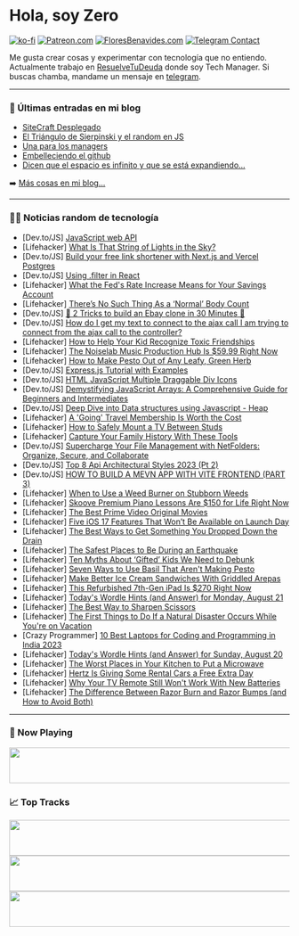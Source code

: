 # Hola, soy Zero

[![ko-fi](https://ko-fi.com/img/githubbutton_sm.svg)](https://ko-fi.com/J3J4N0LUK)
[![Patreon.com](https://img.shields.io/endpoint.svg?url=https%3A%2F%2Fshieldsio-patreon.vercel.app%2Fapi%3Fusername%3Dzerodragon%26type%3Dpatrons&style=for-the-badge)](https://patreon.com/zerodragon)
[![FloresBenavides.com](https://img.shields.io/website?down_message=oops&label=MiBlog&style=for-the-badge&up_message=online&url=https%3A%2F%2Ffloresbenavides.com)](https://floresbenavides.com)
[![Telegram Contact](https://img.shields.io/badge/escr%C3%ADbeme-ZeroDragon-%2326A5E4?style=for-the-badge&logo=telegram)](https://t.me/zerodragon)

Me gusta crear cosas y experimentar con tecnología que no entiendo.
Actualmente trabajo en [ResuelveTuDeuda](http://github.com/resuelve) donde soy Tech Manager.
Si buscas chamba, mandame un mensaje en [telegram](https://t.me/zerodragon).

---

### 📕 Últimas entradas en mi blog
<!-- BLOG-POST-LIST:START -->
- [SiteCraft Desplegado](https://floresbenavides.com/sitecraft-desplegado/)
- [El Triángulo de Sierpinski y el random en JS](https://floresbenavides.com/el-triangulo-de-sierpinski-y-el-random-en-js/)
- [Una para los managers](https://floresbenavides.com/una-para-los-managers/)
- [Embelleciendo el github](https://floresbenavides.com/embelleciendo-el-github/)
- [Dicen que el espacio es infinito y que se está expandiendo…](https://floresbenavides.com/dicen-que-el-espacio-es-infinito-y-que-se-esta-expandiendo/)
<!-- BLOG-POST-LIST:END -->

➡️ [Más cosas en mi blog...](https://floresbenavides.com)

---

### 👨‍💻 Noticias random de tecnología
<!-- TECH-POSTS:START -->
- [Dev.to/JS] [JavaScript web API](https://dev.to/syedmuhammadaliraza/javascript-web-api-2iak)
- [Lifehacker] [What Is That String of Lights in the Sky?](https://lifehacker.com/what-is-string-of-lights-in-sky-starlink-1850757768)
- [Dev.to/JS] [Build your free link shortener with Next.js and Vercel Postgres](https://dev.to/codegino/build-your-free-link-shortener-with-nextjs-and-vercel-postgres-3991)
- [Dev.to/JS] [Using .filter in React](https://dev.to/mikeu28/using-filter-in-react-59k4)
- [Lifehacker] [What the Fed&#39;s Rate Increase Means for Your Savings Account](https://lifehacker.com/what-the-feds-rate-increase-means-for-your-savings-acco-1850758430)
- [Lifehacker] [There’s No Such Thing As a ‘Normal’ Body Count](https://lifehacker.com/there-s-no-such-thing-as-a-normal-body-count-1849470386)
- [Dev.to/JS] [🚀 2 Tricks to build an Ebay clone in 30 Minutes 🚀](https://dev.to/byteflowinc/2-tricks-to-build-an-ebay-clone-in-30-minutes-2fnp)
- [Dev.to/JS] [How do I get my text to connect to the ajax call I am trying to connect from the ajax call to the controller?](https://dev.to/devcodef1/how-do-i-get-my-text-to-connect-to-the-ajax-call-i-am-trying-to-connect-from-the-ajax-call-to-the-controller-2337)
- [Lifehacker] [How to Help Your Kid Recognize Toxic Friendships](https://lifehacker.com/how-to-help-your-kid-recognize-toxic-friendships-1850757781)
- [Lifehacker] [The Noiselab Music Production Hub Is $59.99 Right Now](https://lifehacker.com/the-noiselab-music-production-hub-is-59-99-right-now-1850743770)
- [Lifehacker] [How to Make Pesto Out of Any Leafy, Green Herb](https://lifehacker.com/make-green-pesto-from-just-about-anything-with-these-ra-1704523343)
- [Dev.to/JS] [Express.js Tutorial with Examples](https://dev.to/kiraaziz/expressjs-tutorial-with-examples-3ghl)
- [Dev.to/JS] [HTML JavaScript Multiple Draggable Div Icons](https://dev.to/devcodef1/html-javascript-multiple-draggable-div-icons-2ekm)
- [Dev.to/JS] [Demystifying JavaScript Arrays: A Comprehensive Guide for Beginners and Intermediates](https://dev.to/bolajibolajoko51/demystifying-javascript-arrays-a-comprehensive-guide-for-beginners-and-intermediates-19n5)
- [Dev.to/JS] [Deep Dive into Data structures using Javascript - Heap](https://dev.to/humblecoder00/deep-dive-into-data-structures-using-javascript-heap-17p3)
- [Lifehacker] [A &#39;Going&#39; Travel Membership Is Worth the Cost](https://lifehacker.com/a-going-travel-membership-is-worth-the-cost-1850757626)
- [Lifehacker] [How to Safely Mount a TV Between Studs](https://lifehacker.com/how-to-mount-a-tv-between-studs-1850756668)
- [Lifehacker] [Capture Your Family History With These Tools](https://lifehacker.com/capture-your-family-history-with-these-tools-1850754968)
- [Dev.to/JS] [Supercharge Your File Management with NetFolders: Organize, Secure, and Collaborate](https://dev.to/nopass0/supercharge-your-file-management-with-netfolders-organize-secure-and-collaborate-2l81)
- [Dev.to/JS] [Top 8 Api Architectural Styles 2023 &lpar;Pt 2&rpar;](https://dev.to/emmanuel_ishola/top-8-api-architectural-styles-pt-2-1426)
- [Dev.to/JS] [HOW TO BUILD A MEVN APP WITH VITE FRONTEND &lpar;PART 3&rpar;](https://dev.to/isonguyom/how-to-build-a-mevn-app-with-vite-frontend-part-3-j9m)
- [Lifehacker] [When to Use a Weed Burner on Stubborn Weeds](https://lifehacker.com/when-to-use-a-weed-burner-on-stubborn-weeds-1850756781)
- [Lifehacker] [Skoove Premium Piano Lessons Are $150 for Life Right Now](https://lifehacker.com/skoove-premium-piano-lessons-are-150-for-life-right-no-1850743670)
- [Lifehacker] [The Best Prime Video Original Movies](https://lifehacker.com/best-prime-video-original-movies-1850738750)
- [Lifehacker] [Five iOS 17 Features That Won’t Be Available on Launch Day](https://lifehacker.com/the-ios-17-features-that-won-t-be-available-on-launch-d-1850757015)
- [Lifehacker] [The Best Ways to Get Something You Dropped Down the Drain](https://lifehacker.com/the-best-ways-to-get-something-you-dropped-down-the-dra-1850756429)
- [Lifehacker] [The Safest Places to Be During an Earthquake](https://lifehacker.com/how-to-prepare-for-and-survive-an-earthquake-1848444086)
- [Lifehacker] [Ten Myths About ‘Gifted’ Kids We Need to Debunk](https://lifehacker.com/all-the-myths-about-gifted-kids-we-need-to-debunk-1850754215)
- [Lifehacker] [Seven Ways to Use Basil That Aren&#39;t Making Pesto](https://lifehacker.com/seven-ways-to-use-basil-that-arent-making-pesto-1850753415)
- [Lifehacker] [Make Better Ice Cream Sandwiches With Griddled Arepas](https://lifehacker.com/make-better-ice-cream-sandwiches-with-griddled-arepas-1850753723)
- [Lifehacker] [This Refurbished 7th-Gen iPad Is $270 Right Now](https://lifehacker.com/this-refurbished-7th-gen-ipad-is-270-right-now-1850743908)
- [Lifehacker] [Today&#39;s Wordle Hints &lpar;and Answer&rpar; for Monday, August 21](https://lifehacker.com/wordle-answer-today-monday-august-21-2023-1850756575)
- [Lifehacker] [The Best Way to Sharpen Scissors](https://lifehacker.com/the-best-way-to-sharpen-scissors-1850750372)
- [Lifehacker] [The First Things to Do If a Natural Disaster Occurs While You&#39;re on Vacation](https://lifehacker.com/the-first-things-to-do-if-a-natural-disaster-occurs-whi-1850750329)
- [Crazy Programmer] [10 Best Laptops for Coding and Programming in India 2023](https://www.thecrazyprogrammer.com/2023/08/best-laptop-for-programming.html)
- [Lifehacker] [Today&#39;s Wordle Hints &lpar;and Answer&rpar; for Sunday, August 20](https://lifehacker.com/wordle-answer-today-august-20-2023-1850755125)
- [Lifehacker] [The Worst Places in Your Kitchen to Put a Microwave](https://lifehacker.com/the-worst-places-in-your-kitchen-to-put-a-microwave-1850750424)
- [Lifehacker] [Hertz Is Giving Some Rental Cars a Free Extra Day](https://lifehacker.com/hertz-is-giving-some-rental-cars-a-free-extra-day-1850750263)
- [Lifehacker] [Why Your TV Remote Still Won&#39;t Work With New Batteries](https://lifehacker.com/why-your-tv-remote-still-wont-work-with-new-batteries-1850750442)
- [Lifehacker] [The Difference Between Razor Burn and Razor Bumps &lpar;and How to Avoid Both&rpar;](https://lifehacker.com/the-difference-between-razor-burn-and-razor-bumps-and-1850750449)<!-- TECH-POSTS:END -->

---

### 🎵 Now Playing
<a href="https://spotify-now-playing-dun.vercel.app/now-playing?open"><img src="https://spotify-now-playing-dun.vercel.app/now-playing" width="540" height="64"></a>

### 📈 Top Tracks
<a href="https://spotify-now-playing-dun.vercel.app/top-tracks?i=1&open"><img src="https://spotify-now-playing-dun.vercel.app/top-tracks?i=1" width="540" height="64"></a>
<a href="https://spotify-now-playing-dun.vercel.app/top-tracks?i=2&open"><img src="https://spotify-now-playing-dun.vercel.app/top-tracks?i=2" width="540" height="64"></a>
<a href="https://spotify-now-playing-dun.vercel.app/top-tracks?i=3&open"><img src="https://spotify-now-playing-dun.vercel.app/top-tracks?i=3" width="540" height="64"></a>
